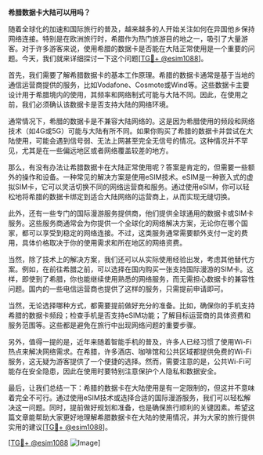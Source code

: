 **希腊数据卡大陆可以用吗？**

随着全球化的加速和国际旅行的普及，越来越多的人开始关注如何在异国他乡保持网络连接。特别是在欧洲旅行时，希腊作为热门旅游目的地之一，吸引了大量游客。对于许多游客来说，使用希腊的数据卡是否能在大陆正常使用是一个重要的问题。今天，我们就来详细探讨一下这个问题[[TG💪+ @esim1088](https://t.me/s/esim1088)]。

首先，我们需要了解希腊数据卡的基本工作原理。希腊的数据卡通常是基于当地的通信运营商提供的服务，比如Vodafone、Cosmote或Wind等。这些数据卡主要设计用于希腊境内的使用，其频率和网络制式可能与大陆不同。因此，在使用之前，我们必须确认该数据卡是否支持大陆的网络环境。

通常情况下，希腊的数据卡是不兼容大陆网络的。这是因为希腊使用的频段和网络技术（如4G或5G）可能与大陆有所不同。如果你购买了希腊的数据卡并尝试在大陆使用，可能会遇到信号弱、无法上网甚至完全无信号的情况。这种情况并不罕见，尤其是在一些偏远地区或者网络覆盖较差的地方。

那么，有没有办法让希腊数据卡在大陆正常使用呢？答案是肯定的，但需要一些额外的操作和设备。一种常见的解决方案是使用eSIM技术。eSIM是一种嵌入式的虚拟SIM卡，它可以灵活切换不同的网络运营商和服务。通过使用eSIM，你可以轻松地将希腊的数据卡绑定到适合大陆网络的运营商上，从而实现无缝切换。

此外，还有一些专门的国际漫游服务提供商，他们提供全球通用的数据卡或SIM卡服务。这些服务商通常会为你提供一个全球化的网络解决方案，无论你在哪个国家，都可以享受到稳定的网络连接。不过，这类服务通常需要额外支付一定的费用，具体价格取决于你的使用需求和所在地区的网络资费。

当然，除了技术上的解决方案，我们还可以从实际使用经验出发，考虑其他替代方案。例如，在前往希腊之前，可以选择在国内购买一张支持国际漫游的SIM卡。这样，即使到了希腊，你也能继续使用熟悉的网络服务，而无需担心数据卡的兼容性问题。国内的一些电信运营商也提供了这样的服务，只需提前申请即可。

当然，无论选择哪种方式，都需要提前做好充分的准备。比如，确保你的手机支持希腊的数据卡频段；检查手机是否支持eSIM功能；了解目标运营商的具体资费和服务范围等。这些都是避免在旅行中出现网络问题的重要步骤。

另外，值得一提的是，近年来随着智能手机的普及，许多人已经习惯了使用Wi-Fi热点来解决网络需求。在希腊，许多酒店、咖啡馆和公共区域都提供免费的Wi-Fi服务，这无疑为游客提供了一个便捷的选择。然而，需要注意的是，公共Wi-Fi可能存在安全隐患，因此在使用时要特别注意保护个人隐私和数据安全。

最后，让我们总结一下：希腊的数据卡在大陆使用是有一定限制的，但这并不意味着完全不可行。通过使用eSIM技术或选择合适的国际漫游服务，我们可以轻松解决这一问题。同时，提前做好规划和准备，也是确保旅行顺利的关键因素。希望这篇文章能帮助大家更好地理解希腊数据卡在大陆的使用情况，并为大家的旅行提供实用的建议[[TG💪+ @esim1088](https://t.me/s/esim1088)]。

[[TG💪+ @esim1088](https://t.me/s/esim1088) ![Image](https://i.postimg.cc/4NQfJmqS/Snipaste-2025-05-13-00-14-12.png)]